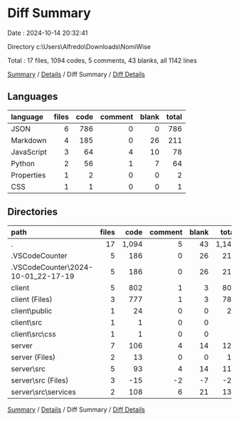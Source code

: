 # Diff Summary

Date : 2024-10-14 20:32:41

Directory c:\\Users\\Alfredo\\Downloads\\NomiWise

Total : 17 files,  1094 codes, 5 comments, 43 blanks, all 1142 lines

[Summary](results.md) / [Details](details.md) / Diff Summary / [Diff Details](diff-details.md)

## Languages
| language | files | code | comment | blank | total |
| :--- | ---: | ---: | ---: | ---: | ---: |
| JSON | 6 | 786 | 0 | 0 | 786 |
| Markdown | 4 | 185 | 0 | 26 | 211 |
| JavaScript | 3 | 64 | 4 | 10 | 78 |
| Python | 2 | 56 | 1 | 7 | 64 |
| Properties | 1 | 2 | 0 | 0 | 2 |
| CSS | 1 | 1 | 0 | 0 | 1 |

## Directories
| path | files | code | comment | blank | total |
| :--- | ---: | ---: | ---: | ---: | ---: |
| . | 17 | 1,094 | 5 | 43 | 1,142 |
| .VSCodeCounter | 5 | 186 | 0 | 26 | 212 |
| .VSCodeCounter\\2024-10-01_22-17-19 | 5 | 186 | 0 | 26 | 212 |
| client | 5 | 802 | 1 | 3 | 806 |
| client (Files) | 3 | 777 | 1 | 3 | 781 |
| client\\public | 1 | 24 | 0 | 0 | 24 |
| client\\src | 1 | 1 | 0 | 0 | 1 |
| client\\src\\css | 1 | 1 | 0 | 0 | 1 |
| server | 7 | 106 | 4 | 14 | 124 |
| server (Files) | 2 | 13 | 0 | 0 | 13 |
| server\\src | 5 | 93 | 4 | 14 | 111 |
| server\\src (Files) | 3 | -15 | -2 | -7 | -24 |
| server\\src\\services | 2 | 108 | 6 | 21 | 135 |

[Summary](results.md) / [Details](details.md) / Diff Summary / [Diff Details](diff-details.md)